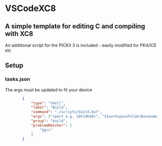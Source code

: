 # VSCodeXC8

## A simple template for editing C and compiling with XC8

An additional script for the PICKit 3 is included - easily modified for PK4/ICE etc

## Setup
### tasks.json
The args must be updated to fit your device
```json
        {
			"type": "shell",
			"label": "Build",
			"command": "./scripts/build.bat",
			"args": ["<part e.g. 18F24K40>", "${workspaceFolderBasename}", "<errata>"],
			"group": "build",
			"problemMatcher": [
				"$gcc"
			]
		}
```